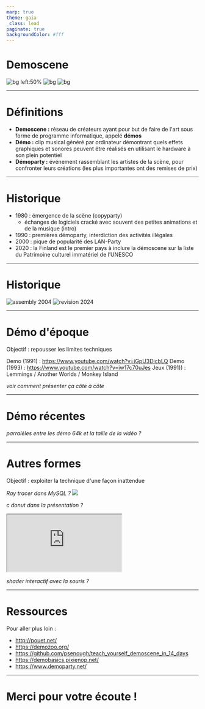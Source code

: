 ```yaml
---
marp: true
theme: gaia
_class: lead
paginate: true
backgroundColor: #fff
---
```


# Demoscene
<!-- tests avec des images random -->
![bg left:50%](https://i.ytimg.com/vi/JZ6ZzJeWgpY/maxresdefault.jpg)
![bg](https://i.ytimg.com/vi/O4T7pIs--LA/maxresdefault.jpg)
![bg](https://i.ytimg.com/vi/t6jlhqNxRYk/maxresdefault.jpg)

---

# Définitions
- **Demoscene :** réseau de créateurs ayant pour but de faire de l'art sous forme de programme informatique, appelé **démos** 
- **Démo :** clip musical généré par ordinateur démontrant quels effets graphiques et sonores peuvent être réalisés en utilisant le hardware à son plein potentiel
- **Démoparty :** événement rassemblant les artistes de la scène, pour confronter leurs créations (les plus importantes ont des remises de prix)

<!-- source : https://www.demoscene.info/index.html -->

---

# Historique
- 1980 : émergence de la scène (copyparty)
  - échanges de logiciels cracké avec souvent des petites animations et de la musique (intro)
- 1990 : premières démoparty, interdiction des activités illégales
- 2000 : pique de popularité des LAN-Party
- 2020 : la Finland est le premier pays à inclure la démoscene sur la liste du Patrimoine culturel immatériel de l’UNESCO


<!-- source : https://demoscene-the-art-of-coding.net/2020/04/15/breakthrough-finland-accepts-demoscene-on-their-national-list-of-intangible-cultural-heritage-of-humanity/
-->

---

# Historique
![assembly 2004](https://upload.wikimedia.org/wikipedia/commons/e/ea/Assembly2004-areena01.jpg)
![revision 2024](https://pbs.twimg.com/media/GKO2i_uXUAAsCRI?format=jpg)

---

# Démo d'époque
Objectif : repousser les limites techniques
<!--On est pas la pour les ça, mais si jamais :
PC : Amiga 500 (bestselling)
Sortie : 1987
Résolution : 640×512 (PAL)
CPU : ~7 Mhz
RAM : 1MB (138 MB max)
-->

Demo (1991) : https://www.youtube.com/watch?v=iGpU3DicbLQ
Demo (1993) : https://www.youtube.com/watch?v=iw17c70uJes
Jeux (1991)) : Lemmings / Another Worlds / Monkey Island


*voir comment présenter ça côte à côte*

---

# Démo récentes

*parralèles entre les démo 64k et la taille de la vidéo ?*

---

# Autres formes
Objectif : exploiter la technique d'une façon inattendue

*Ray tracer dans MySQL ?*
![](https://media.demozoo.org/screens/o/22/07/06f0.194494.png)

*c donut dans la présentation ?*
<iframe src="https://donut.surge.sh/"></iframe>

*shader interactif avec la souris ?*

---

# Ressources
Pour aller plus loin :
- http://pouet.net/
- https://demozoo.org/
- https://github.com/psenough/teach_yourself_demoscene_in_14_days
- https://demobasics.pixienop.net/
- https://www.demoparty.net/

<!--
article au pif que j'ai trouvé : https://nickm.com/post/tag/demoscene/
-->

---

# Merci pour votre écoute !